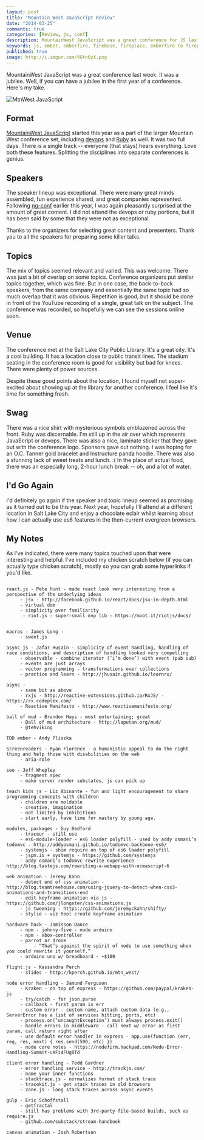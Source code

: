 ```yaml
---
layout: post
title: "Mountain West JavaScript Review"
date: "2014-03-25"
comments: true
categories: [Review, js, conf]
description: MountainWest JavaScript was a great conference for JS last week in Utah.  Here's my take.
keywords: js, ember, emberfire, firebase, fireplace, emberfire to fireplace, ember-data
published: true
image: http://i.imgur.com/VGtnQzX.png
---
```


MountainWest JavaScript was a great conference last week.  It was a jubilee. Well, if you can have a jubilee in the first year of a conference.   Here's my take.

![MtnWest JavaScript](http://i.imgur.com/VGtnQzX.png)

<!--more-->

## Format

[MountainWest JavaScript](http://mtnwestjs.org/) started this year as a part of the larger Mountain West conference set, including [devops](http://mtnwestdevops.org/) and [Ruby](http://mtnwestrubyconf.org/) as well.  It was two full days.  There is a single track -- everyone (that stays) hears everything.  Love both these features.  Splitting the disciplines into separate conferences is genius.

## Speakers

The speaker lineup was exceptional.  There were many great minds assembled, fun experience shared, and great companies represented.  Following [ng-conf](/post/ng-conf-review/) earlier this year, I was again pleasantly surprised at the amount of great content.  I did not attend the devops or ruby portions, but it has been said by some that they were not as exceptional.

Thanks to the organizers for selecting great content and presenters.  Thank you to all the speakers for preparing some killer talks.

## Topics

The mix of topics seemed relevant and varied.  This was welcome.  There was just a bit of overlap on some topics.  Conference organizers put similar topics together, which was fine.  But in one case, the back-to-back speakers, from the same company and essentially the same topic had so much overlap that it was obvious.  Repetition is good, but it should be done in front of the YouTube recording of a single, great talk on the subject.  The conference was recorded, so hopefully we can see the sessions online soon.

## Venue

The conference met at the Salt Lake City Public Library.  It's a great city.  It's a cool building.  It has a location close to public transit lines.  The stadium seating in the conference room is good for visibility but bad for knees.  There were plenty of power sources.

Despite these good points about the location, I found myself not super-excited about showing up at the library for another conference.  I feel like it's time for something fresh.

## Swag

There was a nice shirt with mysterious symbols emblazened across the front.  Ruby was discernable.  I'm still up in the air over which represents JavaScript or devops.  There was also a nice, laminate sticker that they gave out with the conference logo.  Sponsors gave out nothing.  I was hoping for an O.C. Tanner gold bracelet and Instructure panda hoodie.  There was also a stunning lack of sweet treats and lunch. :(  In the place of actual food, there was an especially long, 2-hour lunch break -- oh, and a lot of water.

## I'd Go Again

I'd definitely go again if the speaker and topic lineup seemed as promising as it turned out to be this year.  Next year, hopefully I'll attend at a different location in Salt Lake City and enjoy a chocolate eclair whilst learning about how I can actually use es6 features in the then-current evergreen browsers.

## My Notes

As I've indicated, there were many topics touched upon that were interesting and helpful.  I've included my chicken scratch below (if you can actually type chicken scratch), mostly so you can grab some hyperlinks if you'd like.

```

react.js - Pete Hunt - made react look very interesting from a perspective of the underlying ideas
     - jsx - http://facebook.github.io/react/docs/jsx-in-depth.html
     - virtual dom
     - simplicity over familiarity
      - riot.js - super-small mvp lib - https://moot.it/riotjs/docs/


macros - James Long -
     - sweet.js

async js - Jafar Husain - simplicity of event handling, handling of race conditions, and description of handling looked very compelling
     - observable - combine iterator (‘i’m done’) with event (pub sub)
     - events are just arrays
     - vector programming - transformations over collections
     - practice and learn - http://jhusain.github.io/learnrx/

async -
     - same bit as above
     - rxjs - http://reactive-extensions.github.io/RxJS/ - https://rx.codeplex.com/
     - Reactive Manifesto - http://www.reactivemanifesto.org/

ball of mud - Brandon Hays - most entertaining; great
     - Ball of mud architecture - http://laputan.org/mud/
     - @tehviking

TDD ember - Andy Pliszka

Screenreaders - Ryan Florence - a humanistic appeal to do the right thing and help those with disabilities on the web
     - aria-role

seo - Jeff Whepley
     - fragment spec
     - make server render substates, js can pick up

teach kids js - Liz Abinante - fun and light encouragement to share programming concepts with children
     - children are moldable
     - creative, imagination
     - not limited by inhibitions
     - start early, have time for mastery by young age.

modules, packages - Guy Bedford
     - traceur - still use
     - es6-module-loader - es6 loader polyfill - used by addy osmani’s todomvc - http://addyosmani.github.io/todomvc-backbone-es6/
     - systemjs - shim require on top of es6 loader polyfill
     - jspm.io + systemjs - https://github.com/systemjs
     - addy osmani’s todomvc rewrite experience - http://blog.tastejs.com/rewriting-a-webapp-with-ecmascript-6

web animation - Jeremy Kahn
     - detect end of css animation - http://blog.teamtreehouse.com/using-jquery-to-detect-when-css3-animations-and-transitions-end
     - edit keyframe animation via js - https://github.com/jlongster/css-animations.js
     - js tweening - https://github.com/jeremyckahn/shifty/
     - stylie - viz tool create keyframe animation

hardware hack - Jamisson Dance
     - npm - johnny-five - node arduino
     - npm - xbox-controller
     - parrot ar drone
          - “That’s against the spirit of node to use something when you could rewrite it yourself.”
     - arduino uno w/ breadboard - ~$100

flight.js - Kassandra Perch
     - slides - http://kperch.github.io/mtn_west/

node error handling - Jamund Ferguson
     - Kraken - on top of express - https://github.com/paypal/kraken-js
     - try/catch - for json.parse
     - callback - first param is err
     - custom error - custom name, attach custom data (e.g., ServerError has a list of services hitting, ports, etc)
     - process.on(‘uncaughtException’) must always process.exit()
     - handle errors in middleware - call next w/ error as first param, call return right after
     - use default error handler in express - app.use(function (err, req, res, next) { res.send(500, etc) })
     - node core notes - https://nodefirm.hackpad.com/Node-Error-Handling-Summit-uXFi4FUg8Td

client error handling - Todd Gardner
     - error handling service - http://trackjs.com/
     - name your inner functions
     - stacktrace.js - normalizes format of stack trace
     - tracekit.js - get stack traces in old browsers
     - zone.js - long stack traces across async events

gulp - Eric Schoffstall
     - getfractal
     - still has problems with 3rd-party file-based builds, such as require.js
     - github.com/substack/stream-handbook

canvas animation - Josh Robertson

```
